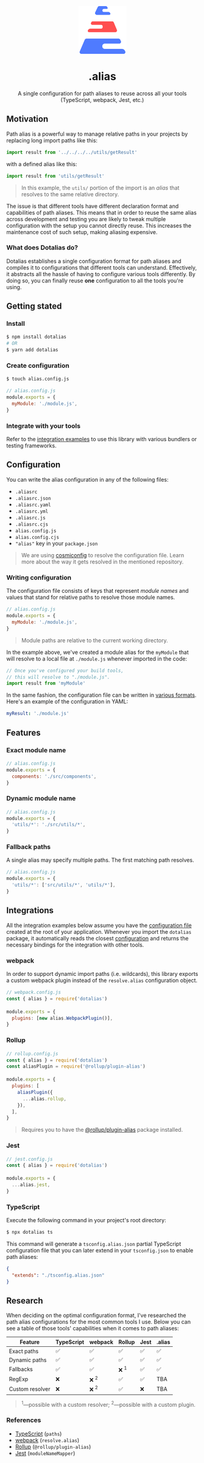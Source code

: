 <p align="center">
  <img src="logo.png" width="125" />
</p>

<h1 align="center">.alias</h1>

<p align="center">
A single configuration for path aliases to reuse across all your tools (TypeScript, webpack, Jest, etc.)
</p>

## Motivation

Path alias is a powerful way to manage relative paths in your projects by replacing long import paths like this:

```js
import result from '../../../../utils/getResult'
```

with a defined alias like this:

```js
import result from 'utils/getResult'
```

> In this example, the `utils/` portion of the import is an _alias_ that resolves to the same relative directory.

The issue is that different tools have different declaration format and capabilities of path aliases. This means that in order to reuse the same alias across development and testing you are likely to tweak multiple configuration with the setup you cannot directly reuse. This increases the maintenance cost of such setup, making aliasing expensive.

### What does Dotalias do?

Dotalias establishes a single configuration format for path aliases and compiles it to configurations that different tools can understand. Effectively, it abstracts all the hassle of having to configure various tools differently. By doing so, you can finally reuse **one** configuration to all the tools you're using.

## Getting stated

### Install

```bash
$ npm install dotalias
# OR
$ yarn add dotalias
```

### Create configuration

```bash
$ touch alias.config.js
```

```js
// alias.config.js
module.exports = {
  myModule: './module.js',
}
```

### Integrate with your tools

Refer to the [integration examples](#integrations) to use this library with various bundlers or testing frameworks.

## Configuration

You can write the alias configuration in any of the following files:

- `.aliasrc`
- `.aliasrc.json`
- `.aliasrc.yaml`
- `.aliasrc.yml`
- `.aliasrc.js`
- `.aliasrc.cjs`
- `alias.config.js`
- `alias.config.cjs`
- `"alias"` key in your `package.json`

> We are using [cosmiconfig](https://github.com/davidtheclark/cosmiconfig) to resolve the configuration file. Learn more about the way it gets resolved in the mentioned repository.

### Writing configuration

The configuration file consists of keys that represent _module names_ and values that stand for relative paths to resolve those module names.

```js
// alias.config.js
module.exports = {
  myModule: './module.js',
}
```

> Module paths are relative to the current working directory.

In the example above, we've created a module alias for the `myModule` that will resolve to a local file at `./module.js` whenever imported in the code:

```js
// Once you've configured your build tools,
// this will resolve to "./module.js".
import result from 'myModule'
```

In the same fashion, the configuration file can be written in [various formats](#configuration-file). Here's an example of the configuration in YAML:

```yaml
myResult: './module.js'
```

## Features

### Exact module name

```js
// alias.config.js
module.exports = {
  components: './src/components',
}
```

### Dynamic module name

```js
// alias.config.js
module.exports = {
  'utils/*': './src/utils/*',
}
```

### Fallback paths

A single alias may specify multiple paths. The first matching path resolves.

```js
// alias.config.js
module.exports = {
  'utils/*': ['src/utils/*', 'utils/*'],
}
```

## Integrations

All the integration examples below assume you have the [configuration file](#configuration-file) created at the root of your application. Whenever you import the `dotalias` package, it automatically reads the closest [configuration](#configuration) and returns the necessary bindings for the integration with other tools.

### webpack

In order to support dynamic import paths (i.e. wildcards), this library exports a custom webpack plugin instead of the `resolve.alias` configuration object.

```js
// webpack.config.js
const { alias } = require('dotalias')

module.exports = {
  plugins: [new alias.WebpackPlugin()],
}
```

### Rollup

```js
// rollup.config.js
const { alias } = require('dotalias')
const aliasPlugin = require('@rollup/plugin-alias')

module.exports = {
  plugins: [
    aliasPlugin({
      ...alias.rollup,
    }),
  ],
}
```

> Requires you to have the [@rollup/plugin-alias](https://github.com/rollup/plugins/tree/master/packages/alias) package installed.

### Jest

```js
// jest.config.js
const { alias } = require('dotalias')

module.exports = {
  ...alias.jest,
}
```

### TypeScript

Execute the following command in your project's root directory:

```bash
$ npx dotalias ts
```

This command will generate a `tsconfig.alias.json` partial TypeScript configuration file that you can later extend in your `tsconfig.json` to enable path aliases:

```json
{
  "extends": "./tsconfig.alias.json"
}
```

## Research

When deciding on the optimal configuration format, I've researched the path alias configurations for the most common tools I use. Below you can see a table of those tools' capabilities when it comes to path aliases:

| Feature         | TypeScript | webpack         | Rollup          | Jest | .alias |
| --------------- | ---------- | --------------- | --------------- | ---- | ------ |
| Exact paths     | ✅         | ✅              | ✅              | ✅   | ✅     |
| Dynamic paths   | ✅         | ✅              | ✅              | ✅   | ✅     |
| Fallbacks       | ✅         | ✅              | ❌ <sup>1</sup> | ✅   | ✅     |
| RegExp          | ❌         | ❌ <sup>2</sup> | ✅              | ✅   | TBA    |
| Custom resolver | ❌         | ❌ <sup>2</sup> | ✅              | ❌   | TBA    |

> <sup>1</sup>—possible with a custom resolver;
> <sup>2</sup>—possible with a custom plugin.

### References

- [TypeScript](https://www.typescriptlang.org/docs/handbook/module-resolution.html#path-mapping) (`paths`)
- [webpack](https://webpack.js.org/configuration/resolve/#resolvealias) (`resolve.alias`)
- [Rollup](https://www.npmjs.com/package/@rollup/plugin-alias) (`@rollup/plugin-alias`)
- [Jest](https://jestjs.io/docs/configuration#modulenamemapper-objectstring-string--arraystring) (`moduleNameMapper`)
